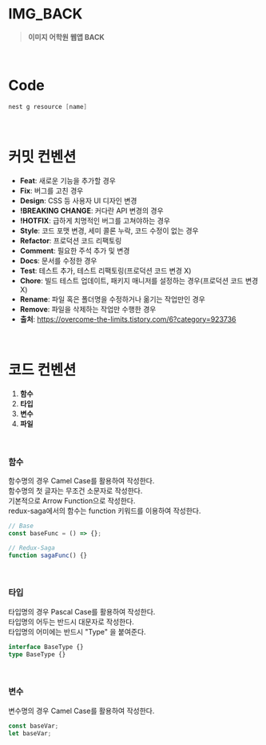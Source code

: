 # **IMG_BACK**

> **이미지 어학원 웹앱 BACK**

<br/>

# Code

```powershell
nest g resource [name]
```

<br/>

# 커밋 컨벤션

- **Feat**: 새로운 기능을 추가할 경우
- **Fix**: 버그를 고친 경우
- **Design**: CSS 등 사용자 UI 디자인 변경
- **!BREAKING CHANGE**: 커다란 API 변경의 경우
- **!HOTFIX**: 급하게 치명적인 버그를 고쳐야하는 경우
- **Style**: 코드 포맷 변경, 세미 콜론 누락, 코드 수정이 없는 경우
- **Refactor**: 프로덕션 코드 리팩토링
- **Comment**: 필요한 주석 추가 및 변경
- **Docs**: 문서를 수정한 경우
- **Test**: 테스트 추가, 테스트 리팩토링(프로덕션 코드 변경 X)
- **Chore**: 빌드 테스트 업데이트, 패키지 매니저를 설정하는 경우(프로덕션 코드 변경 X)
- **Rename**: 파일 혹은 폴더명을 수정하거나 옮기는 작업만인 경우
- **Remove**: 파일을 삭제하는 작업만 수행한 경우
- **출처**: https://overcome-the-limits.tistory.com/6?category=923736

<br/>

# 코드 컨벤션

1. **함수**
2. **타입**
3. **변수**
4. **파일**

<br/>

### **함수**

함수명의 경우 Camel Case를 활용하여 작성한다.<br/>
함수명의 첫 글자는 무조건 소문자로 작성한다.<br/>
기본적으로 Arrow Function으로 작성한다.<br/>
redux-saga에서의 함수는 function 키워드를 이용하여 작성한다.<br/>

```typescript
// Base
const baseFunc = () => {};

// Redux-Saga
function sagaFunc() {}
```

<br/>

### **타입**

타입명의 경우 Pascal Case를 활용하여 작성한다.<br/>
타입명의 어두는 반드시 대문자로 작성한다.<br/>
타입명의 어미에는 반드시 "Type" 을 붙여준다.<br/>

```typescript
interface BaseType {}
type BaseType {}
```

<br/>

### **변수**

변수명의 경우 Camel Case를 활용하여 작성한다.<br/>

```typescript
const baseVar;
let baseVar;
```

<br/>
